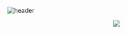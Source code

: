 ![header](https://capsule-render.vercel.app/api?type=wave&color=auto&height=300&section=header&text=capsule%20render&fontSize=90)

<p align="center">
<a href="https://www.instagram.com/in_ung92/">
<img src="https://img.shields.io/badge/-instagram-blueviolet">
</p>
